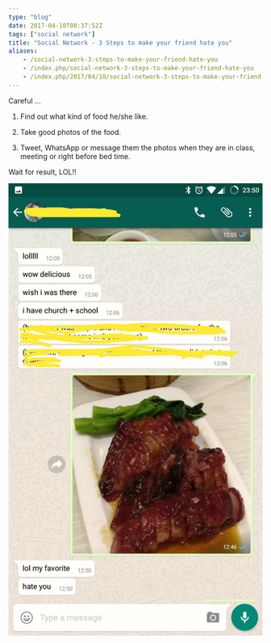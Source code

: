 ```yaml
---
type: "blog"
date: 2017-04-10T08:37:52Z
tags: ["social network"]
title: "Social Network - 3 Steps to make your friend hate you"
aliases:
    - /social-network-3-steps-to-make-your-friend-hate-you
    - /index.php/social-network-3-steps-to-make-your-friend-hate-you
    - /index.php/2017/04/10/social-network-3-steps-to-make-your-friend-hate-you
---
```


Careful ...
<!--more-->

1. Find out what kind of food he/she like.

2. Take good photos of the food.

3. Tweet, WhatsApp or message them the photos when they are in class, meeting or right before bed time.

Wait for result, LOL!!

![LOL](https://raw.githubusercontent.com/J-Siu/johnsiu.com/master/static/img/social.jpg)
